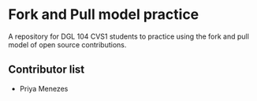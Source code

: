 # Fork and Pull model practice
A repository for DGL 104 CVS1 students to practice using the fork and pull model of open source contributions.

## Contributor list
- Priya Menezes